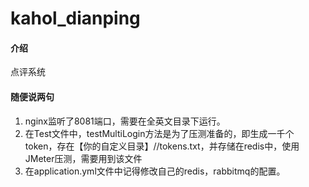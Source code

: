 # kahol_dianping

#### 介绍
点评系统

#### 随便说两句

1.  nginx监听了8081端口，需要在全英文目录下运行。
2.  在Test文件中，testMultiLogin方法是为了压测准备的，即生成一千个token，存在【你的自定义目录】//tokens.txt，并存储在redis中，使用JMeter压测，需要用到该文件
3.  在application.yml文件中记得修改自己的redis，rabbitmq的配置。


